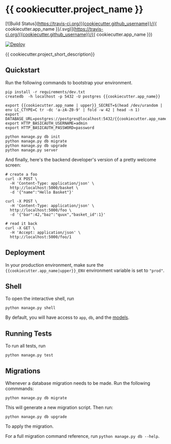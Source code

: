 # {{ cookiecutter.project_name }}

[![Build Status](https://travis-ci.org/{{cookiecutter.github_username}}/{{ cookiecutter.app_name }}/.svg)](https://travis-ci.org/{{cookiecutter.github_username}}/{{ cookiecutter.app_name }})

[![Deploy](https://www.herokucdn.com/deploy/button.png)](https://heroku.com/deploy)


{{ cookiecutter.project_short_description}}


## Quickstart

Run the following commands to bootstrap your environment.


    pip install -r requirements/dev.txt
    createdb  -h localhost -p 5432 -U postgres {{cookiecutter.app_name}}

    export {{cookiecutter.app_name | upper}}_SECRET=$(head /dev/urandom | env LC_CTYPE=C tr -dc 'a-zA-Z0-9' | fold -w 42 | head -n 1)
    export DATABASE_URL=postgres://postgres@localhost:5432/{{cookiecutter.app_name}}
    export HTTP_BASICAUTH_USERNAME=admin
    export HTTP_BASICAUTH_PASSWORD=password

    python manage.py db init
    python manage.py db migrate
    python manage.py db upgrade
    python manage.py server

And finally, here's the backend developer's version of a pretty welcome screen:

    # create a foo
    curl -X POST \
      -H 'Content-Type: application/json' \
      http://localhost:5000/basket \
      -d '{"name":"Hello Basket"}'

    curl -X POST \
      -H 'Content-Type: application/json' \
      http://localhost:5000/foo \
      -d '{"bar":42,"baz":"quux","basket_id":1}'

    # read it back
    curl -X GET \
      -H 'Accept: application/json' \
      http://localhost:5000/foo/1


## Deployment

In your production environment, make sure the ``{{cookiecutter.app_name|upper}}_ENV`` environment variable is set to ``"prod"``.

## Shell

To open the interactive shell, run

    python manage.py shell

By default, you will have access to ``app``, ``db``, and the [models]({{cookiecutter.app_name}}/models).

## Running Tests

To run all tests, run

    python manage.py test


## Migrations

Whenever a database migration needs to be made. Run the following commmands:

    python manage.py db migrate

This will generate a new migration script. Then run:

    python manage.py db upgrade

To apply the migration.

For a full migration command reference, run ``python manage.py db --help``.
